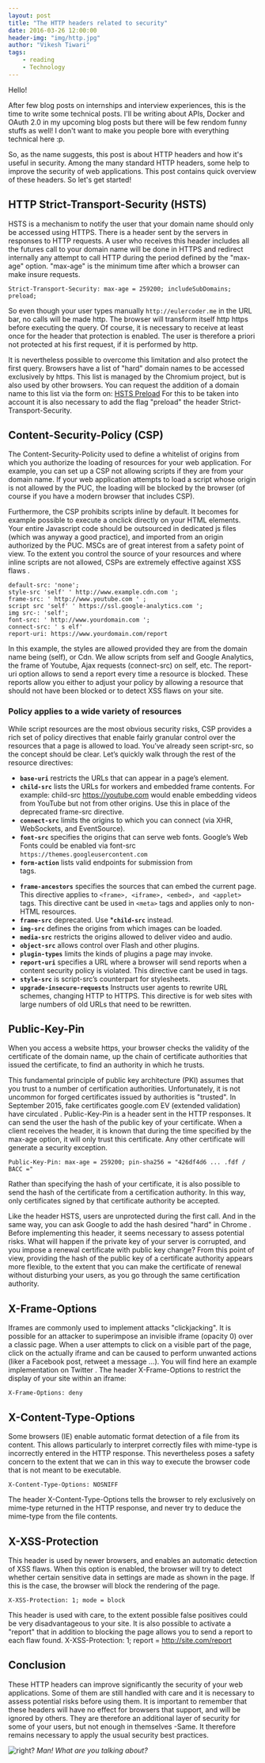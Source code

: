 ```yaml
---
layout: post 
title: "The HTTP headers related to security"
date: 2016-03-26 12:00:00
header-img: "img/http.jpg"
author: "Vikesh Tiwari"
tags:
    - reading
    - Technology
---
```



Hello!

After few blog posts on internships and interview experiences, this is the time to write some technical posts. I'll be writing about APIs, Docker and OAuth 2.0 in my upcoming blog posts but there will be few rendom funny stuffs as well! I don't want to make you people bore with everything technical here :p. 

So, as the name suggests, this post is about HTTP headers and how it's useful in security. Among the many standard HTTP headers, some help to improve the security of web applications. This post contains quick overview of these headers. So let's get started!

## HTTP Strict-Transport-Security (HSTS)

HSTS is a mechanism to notify the user that your domain name should only be accessed using HTTPS. There is a header sent by the servers in responses to HTTP requests. A user who receives this header includes all the futures call to your domain name will be done in HTTPS and redirect internally any attempt to call HTTP during the period defined by the "max-age" option. "max-age" is the minimum time after which a browser can make insure requests.

```Strict-Transport-Security: max-age = 259200; includeSubDomains; preload;```

So even though your user types manually ```http://eulercoder.me``` in the URL bar, no calls will be made http. The browser will transform itself http https before executing the query. Of course, it is necessary to receive at least once for the header that protection is enabled. The user is therefore a priori not protected at his first request, if it is performed by http.

It is nevertheless possible to overcome this limitation and also protect the first query. Browsers have a list of "hard" domain names to be accessed exclusively by https. This list is managed by the Chromium project, but is also used by other browsers. You can request the addition of a domain name to this list via the form on: <a href="https://hstspreload.appspot.com/" target="_blank">HSTS Preload</a>
For this to be taken into account it is also necessary to add the flag "preload" the header Strict-Transport-Security.

## Content-Security-Policy (CSP) 

The Content-Security-Policity used to define a whitelist of origins from which you authorize the loading of resources for your web application. For example, you can set up a CSP not allowing scripts if they are from your domain name. If your web application attempts to load a script whose origin is not allowed by the PUC, the loading will be blocked by the browser (of course if you have a modern browser that includes CSP).

Furthermore, the CSP prohibits scripts inline by default. It becomes for example possible to execute a onclick directly on your HTML elements. Your entire Javascript code should be outsourced in dedicated js files (which was anyway a good practice), and imported from an origin authorized by the PUC.
MSCs are of great interest from a safety point of view. To the extent you control the source of your resources and where inline scripts are not allowed, CSPs are extremely effective against XSS flaws .

```Content-Security-Policy: 
default-src: 'none'; 
style-src 'self' ' http://www.example.cdn.com '; 
frame-src: ' http://www.youtube.com ' ; 
script src 'self' ' https://ssl.google-analytics.com '; 
img src-: 'self'; 
font-src: ' http://www.yourdomain.com '; 
connect-src: ' s elf' 
report-uri: https://www.yourdomain.com/report
```
In this example, the styles are allowed provided they are from the domain name being (self), or Cdn. We allow scripts from self and Google Analytics, the frame of Youtube, Ajax requests (connect-src) on self, etc. The report-uri option allows to send a report every time a resource is blocked. These reports allow you either to adjust your policy by allowing a resource that should not have been blocked or to detect XSS flaws on your site.

### Policy applies to a wide variety of resources

While script resources are the most obvious security risks, CSP provides a rich set of policy directives that enable fairly granular control over the resources that a page is allowed to load. You’ve already seen script-src, so the concept should be clear. Let’s quickly walk through the rest of the resource directives:

- **```base-uri```** restricts the URLs that can appear in a page’s <base> element.
- **```child-src```** lists the URLs for workers and embedded frame contents. For example: child-src https://youtube.com would enable embedding videos from YouTube but not from other origins. Use this in place of the deprecated frame-src directive.
- **```connect-src```** limits the origins to which you can connect (via XHR, WebSockets, and EventSource).
- **```font-src```** specifies the origins that can serve web fonts. Google’s Web Fonts could be enabled via font-src ```https://themes.googleusercontent.com```
- **```form-action```** lists valid endpoints for submission from <form> tags.
- **```frame-ancestors```** specifies the sources that can embed the current page. This directive applies to ```<frame>, <iframe>, <embed>, and <applet>``` tags. This directive cant be used in ```<meta>``` tags and applies only to non-HTML resources.
- **```frame-src```** deprecated. Use ***```child-src```** instead.
- **```img-src```** defines the origins from which images can be loaded.
- **```media-src```** restricts the origins allowed to deliver video and audio.
- **```object-src```** allows control over Flash and other plugins.
- **```plugin-types```** limits the kinds of plugins a page may invoke.
- **```report-uri```** specifies a URL where a browser will send reports when a content security policy is violated. This directive cant be used in <meta> tags.
- **```style-src```** is script-src’s counterpart for stylesheets.
- **```upgrade-insecure-requests```** Instructs user agents to rewrite URL schemes, changing HTTP to HTTPS. This directive is for web sites with large numbers of old URLs that need to be rewritten.

## Public-Key-Pin

When you access a website https, your browser checks the validity of the certificate of the domain name, up the chain of certificate authorities that issued the certificate, to find an authority in which he trusts.

This fundamental principle of public key architecture (PKI) assumes that you trust to a number of certification authorities. Unfortunately, it is not uncommon for forged certificates issued by authorities is "trusted". In September 2015, fake certificates google.com EV (extended validation) have circulated .
Public-Key-Pin is a header sent in the HTTP responses. It can send the user the hash of the public key of your certificate. When a client receives the header, it is known that during the time specified by the max-age option, it will only trust this certificate. Any other certificate will generate a security exception.

```Public-Key-Pin: max-age = 259200; pin-sha256 = "426df4d6 ... .fdf / BACC ="```

Rather than specifying the hash of your certificate, it is also possible to send the hash of the certificate from a certification authority. In this way, only certificates signed by that certificate authority be accepted.

Like the header HSTS, users are unprotected during the first call. And in the same way, you can ask Google to add the hash desired "hard" in Chrome .
Before implementing this header, it seems necessary to assess potential risks. What will happen if the private key of your server is corrupted, and you impose a renewal certificate with public key change? From this point of view, providing the hash of the public key of a certificate authority appears more flexible, to the extent that you can make the certificate of renewal without disturbing your users, as you go through the same certification authority.

## X-Frame-Options

Iframes are commonly used to implement attacks "clickjacking". It is possible for an attacker to superimpose an invisible iframe (opacity 0) over a classic page. When a user attempts to click on a visible part of the page, click on the actually iframe and can be caused to perform unwanted actions (liker a Facebook post, retweet a message ...). You will find here an example implementation on Twitter .
The header X-Frame-Options to restrict the display of your site within an iframe:

```X-Frame-Options: deny```

## X-Content-Type-Options

Some browsers (IE) enable automatic format detection of a file from its content. This allows particularly to interpret correctly files with mime-type is incorrectly entered in the HTTP response.
This nevertheless poses a safety concern to the extent that we can in this way to execute the browser code that is not meant to be executable.

```X-Content-Type-Options: NOSNIFF```

The header X-Content-Type-Options tells the browser to rely exclusively on mime-type returned in the HTTP response, and never try to deduce the mime-type from the file contents.

## X-XSS-Protection

This header is used by newer browsers, and enables an automatic detection of XSS flaws.
When this option is enabled, the browser will try to detect whether certain sensitive data in settings are made as shown in the page. If this is the case, the browser will block the rendering of the page.

```X-XSS-Protection: 1; mode = block```

This header is used with care, to the extent possible false positives could be very disadvantageous to your site.
It is also possible to activate a "report" that in addition to blocking the page allows you to send a report to each flaw found.
X-XSS-Protection: 1; report = http://site.com/report

## Conclusion

These HTTP headers can improve significantly the security of your web applications. Some of them are still handled with care and it is necessary to assess potential risks before using them. It is important to remember that these headers will have no effect for browsers that support, and will be ignored by others. They are therefore an additional layer of security for some of your users, but not enough in themselves -Same. It therefore remains necessary to apply the usual security best practices.


![right?](https://raw.githubusercontent.com/vicky002/vicky002.github.io/master/img/whatsgoing.gif)
*Man! What are you talking about?*

